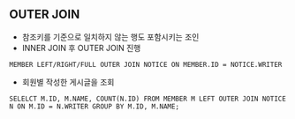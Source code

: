## OUTER JOIN
* 참조키를 기준으로 일치하지 않는 행도 포함시키는 조인
* INNER JOIN 후 OUTER JOIN 진행
~~~
MEMBER LEFT/RIGHT/FULL OUTER JOIN NOTICE ON MEMBER.ID = NOTICE.WRITER
~~~

* 회원별 작성한 게시글을 조회
~~~
SELELCT M.ID, M.NAME, COUNT(N.ID) FROM MEMBER M LEFT OUTER JOIN NOTICE N ON M.ID = N.WRITER GROUP BY M.ID, M.NAME;
~~~
